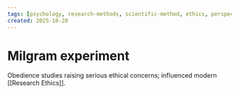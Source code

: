 ```yaml
---
tags: [psychology, research-methods, scientific-method, ethics, perspectives]
created: 2025-10-20
---
```

# Milgram experiment

Obedience studies raising serious ethical concerns; influenced modern [[Research Ethics]].
